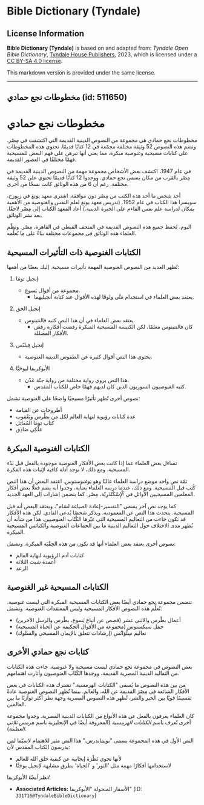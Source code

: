# Bible Dictionary (Tyndale)

## License Information

**Bible Dictionary (Tyndale)** is based on and adapted from: _Tyndale Open Bible Dictionary_, [Tyndale House Publishers](https://tyndaleopenresources.com/), 2023, which is licensed under a [CC BY-SA 4.0 license](https://creativecommons.org/licenses/by-sa/4.0/legalcode.en).

This markdown version is provided under the same license.



--------------------------------

## مخطوطات نجع حمادي (id: 511650)

مخطوطات نجع حمادي
=================

مخطوطات نجع حمادي هي مجموعة من النصوص الدينية القديمة التي اكتشفت في مِصْر. وتضم هذه النصوص 52 وثيقة مختلفة مجمّعة في 12 كتابًا قديمًا. تحتوي هذه المخطوطات على كتابات مسيحية وغنوصية مبكرة، مما يعني أنها تبرهن على فهم البعض للمسيحية فهمًا مختلفًا في العصور القديمة.

في عام 1947، اكتشف بعض الأشخاص مجموعة مهمة من النصوص الدينية القديمة في مِصْر بالقرب من مكان يسمى نجع حمادي. ووجدوا 12 كتابًا قديمًا تحتوي على 52 وثيقة مختلفة، رغم أن 6 من هذه الوثائق كانت نسخًا من أخرى.

أخذ شخص ما أحد هذه الكتب من مِصْر دون موافقة. اشترى معهد يونغ في زيورخ، سويسرا هذا الكتاب في عام 1952\. (تدريس معهد يونغ لعلم النفس والغنوصية من الأهمية بمكان لدراسة علم نفس القاءم على الخبرة الدينية.) أعاد المعهد الكتاب إلى مِصْر لاحقًا، بعد نشر الوثائق.

اليوم، تُحفظ جميع هذه النصوص القديمة في المتحف القبطي في القاهرة، مِصْر. ونظّم العلماء هذه الوثائق في مجموعات مختلفة بناءً على ما تُعلِّمه.

الكتابات الغنوصية ذات التأثيرات المسيحية
----------------------------------------

تُظهر العديد من النصوص الغنوصية المهمة تأثيرات مسيحية. إليك بعضًا من أهمها:

1. إنجيل تومَا

    * مجموعة من أقوال يَسوع.
        * يعتقد بعض العلماء في استخدام مَتَّى ولوقَا لهذه الأقوال عند كتابة أنجيليهما.
2. إنجيل الحق

    * يعتقد بعض العلماء في أن هذا النص كتبه فالنتينوس.
        * كان فالنتينوس معلمًا، لكن الكنيسة المسيحية المبكرة رفضت أفكاره رفض الأفكار المضللة.
3. إنجيل فِيلبّس

    * يحتوي هذا النص أقوال كثيرة عن الطقوس الدينية الغنوصية.
4. الأبوكريفا ليوحَنَّا

    * هذا النص يروي رواية مختلفة من رواية جنّة عَدْن.
        * كتبه الغنوصيون السوريون الذين كان لديهم فهمًا خاص للكتاب المقدس.

نصوص أخرى تُظهر تأثيرًا مسيحيًا واضحًا على الغنوصية تشمل:

* أطروحات عن القيامة
* عدة كتابات رؤيوية لنهاية العالم لكل من بطْرس ويَعْقوب
* كتاب تومَا المُقاتل
* مَلْكِي صَادِق

الكتابات الغنوصية المبكرة
-------------------------

تساءل بعض العلماء عما إذا كانت بعض الأفكار الغنوصية موجودة بالفعل قبل بَدْء المسيحية. ومع ذلك، لا توجد أدلة كافية لإثبات هذه الفكرة.

ثمّة نص واحد موضع دراسة العلماء غالبًا وهو *يوغنوستوس*. اعتقد البعض أن هذا النص كُتب قبل المسيحية. ومع ذلك، عندما درسه العلماء بعناية، وجدوا أنه يضم فعلًا بعض أفكار المعلمين المسيحيين الأوائل في ٱلْإِسْكَنْدَرِيّة، مِصْر. كما يتضمن إشارات إلى العهد الجديد.

كما يوجد نص آخر يسمى "التفسير\-إعادة الصياغة لسَام"، ويعتقد البعض أنه قبل المسيحية. يتحدث هذا النص عن المعمودية، ويذكر شخصًا يُدعى الفادي. لكن هذه الأفكار قد تكون جاءت من التعاليم المسيحية التي غيّرها الكُتّاب الغنوصيين. هذا من شأنه أن يُظهر مدى الاختلاف حول التعاليم الدينية ما بين الجماعات الغنوصية والكنائس المسيحية المبكرة.

نصوص أخرى يعتقد بعض العلماء أنها قد تكون من هذه الحِقْبَة المبكرة، وتشمل:

* كتابات آدم الرؤيوية لنهاية العالم
* أعمدة شيث الثلاثة
* الرعد

الكتابات المسيحية غير الغنوصية
------------------------------

تتضمن مجموعة نجع حمادي أيضًا بعض الكتابات المسيحية المبكرة التي ليست غنوصية. تُعلِّم هذه النصوص الأفكار المسيحية وليس المعتقدات الغنوصية. وتشمل:

* أعمال بطْرس والاثني عشر (قصص عن أتباع يَسوع، بطْرس والرسل الآخرين)
* جمل سيكستوس (مجموعة من الأقوال الحكيمة عن الحياة المسيحية)
* تعاليم سِلْوَانُس (إرشادات تتعلق بالإيمان المسيحي والسلوك)

كتابات نجع حمادي الأخرى
-----------------------

بعض النصوص في مجموعة نجع حمادي ليست مسيحية ولا غنوصية. جاءت هذه الكتابات من التقاليد الدينية المصرية القديمة، ووجدها الكُتّاب الغنوصيون وأثارت اهتمامهم.

من بين هذه النصوص ما يُسمى "الكتابات الهرمسية." تشترك هذه الكتابات في بعض الأفكار الشائعة في مِصْرَ القديمة عن الله، والعالم. بينما تُظهِر النصوص الغنوصية عادةً تقسيمًا قويًا بين الخير والشر، تُظهِر هذه النصوص المصرية وجهة نظر أكثر توازنًا ما بين العالمين.

كان العلماء يعرفون بالفعل عن هذه الأنواع من الكتابات الدينية المصرية. وجدوا مجموعة أخرى تُعرف باسم *الكتابات الهرمسية* (المعروفة أيضًا في الإنجليزية باسم *هرمس ثلاثي العظمة*).

النص الأول في هذه المجموعة يسمى "بويماندرس." هذا النص مثير للاهتمام لاسيّما لمن يدرسون الكتاب المقدس لأن:

* لأنها تحوي نَظْرَة إيجابية عن كيفية خلق ٱلله للعالم
* لاستخدامها أفكارًا مهمة مثل 'النور' و 'الحياة' بطرق مشابهة لإنجيل يوحَنَّا

*انظر أيضًا* الأبوكريفا.

* **Associated Articles:** الأسفار المنحولة "الأبوكريفا" (ID: `331716@TyndaleBibleDictionary`)

